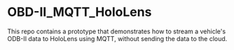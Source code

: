 # OBD-II_MQTT_HoloLens
This repo contains a prototype that demonstrates how to stream a vehicle's ODB-II data to HoloLens using MQTT, without sending the data to the cloud.
